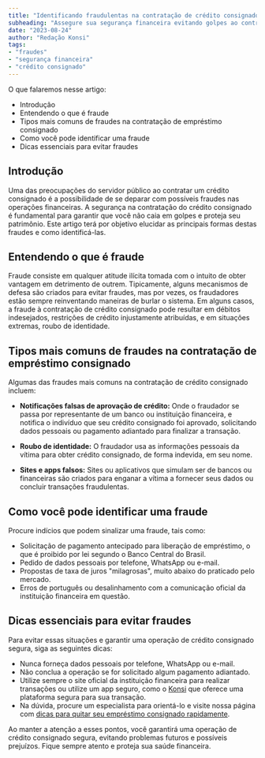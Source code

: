 ```yaml
---
title: "Identificando fraudulentas na contratação de crédito consignado"
subheading: "Assegure sua segurança financeira evitando golpes ao contratar empréstimos consignados"
date: "2023-08-24"
author: "Redação Konsi"
tags:
- "fraudes"
- "segurança financeira"
- "crédito consignado"
---
```


O que falaremos nesse artigo:
- Introdução
- Entendendo o que é fraude
- Tipos mais comuns de fraudes na contratação de empréstimo consignado
- Como você pode identificar uma fraude
- Dicas essenciais para evitar fraudes

## Introdução

Uma das preocupações do servidor público ao contratar um crédito consignado é a possibilidade de se deparar com possíveis fraudes nas operações financeiras. A segurança na contratação do crédito consignado é fundamental para garantir que você não caia em golpes e proteja seu patrimônio. Este artigo terá por objetivo elucidar as principais formas destas fraudes e como identificá-las.

## Entendendo o que é fraude

Fraude consiste em qualquer atitude ilícita tomada com o intuito de obter vantagem em detrimento de outrem. Tipicamente, alguns mecanismos de defesa são criados para evitar fraudes, mas por vezes, os fraudadores estão sempre reinventando maneiras de burlar o sistema. Em alguns casos, a fraude à contratação de crédito consignado pode resultar em débitos indesejados, restrições de crédito injustamente atribuídas, e em situações extremas, roubo de identidade.

## Tipos mais comuns de fraudes na contratação de empréstimo consignado

Algumas das fraudes mais comuns na contratação de crédito consignado incluem:

* **Notificações falsas de aprovação de crédito:** Onde o fraudador se passa por representante de um banco ou instituição financeira, e notifica o indivíduo que seu crédito consignado foi aprovado, solicitando dados pessoais ou pagamento adiantado para finalizar a transação.

* **Roubo de identidade:** O fraudador usa as informações pessoais da vítima para obter crédito consignado, de forma indevida, em seu nome.

* **Sites e apps falsos:** Sites ou aplicativos que simulam ser de bancos ou financeiras são criados para enganar a vítima a fornecer seus dados ou concluir transações fraudulentas.

## Como você pode identificar uma fraude

Procure indícios que podem sinalizar uma fraude, tais como:

* Solicitação de pagamento antecipado para liberação de empréstimo, o que é proibido por lei segundo o Banco Central do Brasil.
* Pedido de dados pessoais por telefone, WhatsApp ou e-mail.
* Propostas de taxa de juros "milagrosas", muito abaixo do praticado pelo mercado.
* Erros de português ou desalinhamento com a comunicação oficial da instituição financeira em questão.

## Dicas essenciais para evitar fraudes

Para evitar essas situações e garantir uma operação de crédito consignado segura, siga as seguintes dicas:

* Nunca forneça dados pessoais por telefone, WhatsApp ou e-mail.
* Não conclua a operação se for solicitado algum pagamento adiantado.
* Utilize sempre o site oficial da instituição financeira para realizar transações ou utilize um app seguro, como o [Konsi](http://www.konsi.com.br/download) que oferece uma plataforma segura para sua transação.
* Na dúvida, procure um especialista para orientá-lo e visite nossa página com [dicas para quitar seu empréstimo consignado rapidamente](http://www.konsi.com.br/postagens/como-quitar-emprestimo-consignado-rapidamente).

Ao manter a atenção a esses pontos, você garantirá uma operação de crédito consignado segura, evitando problemas futuros e possíveis prejuízos. Fique sempre atento e proteja sua saúde financeira.
